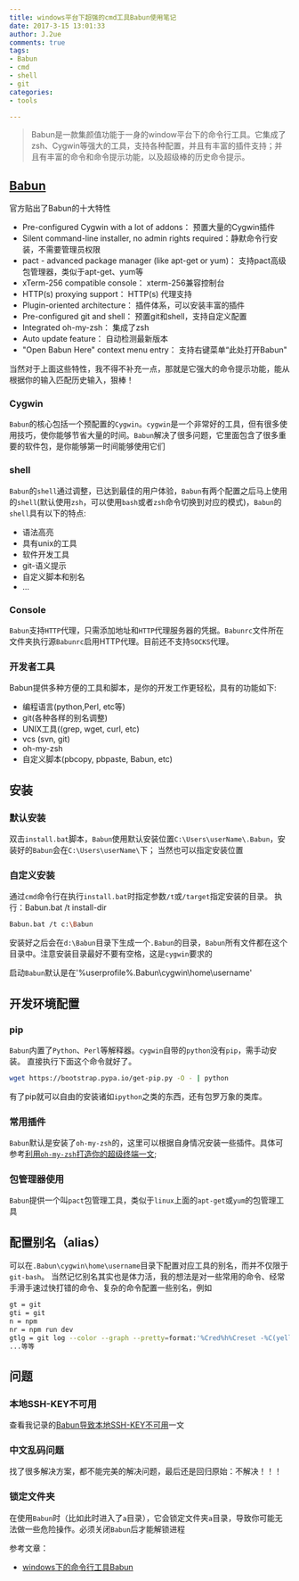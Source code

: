 ```yaml
---
title: windows平台下超强的cmd工具Babun使用笔记
date: 2017-3-15 13:01:33
author: J.2ue
comments: true
tags:
- Babun
- cmd
- shell
- git
categories:
- tools

---
```



> Babun是一款集颜值功能于一身的window平台下的命令行工具。它集成了zsh、Cygwin等强大的工具，支持各种配置，并且有丰富的插件支持；并且有丰富的命令和命令提示功能，以及超级棒的历史命令提示。

## [Babun](https://Babun.github.io/)

官方贴出了Babun的十大特性

- Pre-configured Cygwin with a lot of addons： 预置大量的Cygwin插件
- Silent command-line installer, no admin rights required：静默命令行安装，不需要管理员权限
- pact - advanced package manager (like apt-get or yum)： 支持pact高级包管理器，类似于apt-get、yum等
- xTerm-256 compatible console： xterm-256兼容控制台
- HTTP(s) proxying support： HTTP(s) 代理支持
- Plugin-oriented architecture： 插件体系，可以安装丰富的插件
- Pre-configured git and shell： 预置git和shell，支持自定义配置
- Integrated oh-my-zsh： 集成了zsh
- Auto update feature： 自动检测最新版本
- "Open Babun Here" context menu entry： 支持右键菜单“此处打开Babun"

当然对于上面这些特性，我不得不补充一点，那就是它强大的命令提示功能，能从根据你的输入匹配历史输入，狠棒！

### Cygwin

`Babun`的核心包括一个预配置的`Cygwin`。`cygwin`是一个非常好的工具，但有很多使用技巧，使你能够节省大量的时间。`Babun`解决了很多问题，它里面包含了很多重要的软件包，是你能够第一时间能够使用它们

### shell

`Babun`的`shell`通过调整，已达到最佳的用户体验，`Babun`有两个配置之后马上使用的`shell`(默认使用`zsh`，可以使用`bash`或者`zsh`命令切换到对应的模式)，`Babun`的`shell`具有以下的特点:
- 语法高亮
- 具有unix的工具
- 软件开发工具
- git-语义提示
- 自定义脚本和别名
- ...

### Console

`Babun`支持`HTTP`代理，只需添加地址和`HTTP`代理服务器的凭据。`Babunrc`文件所在文件夹执行源`Babunrc`启用HTTP代理。目前还不支持`SOCKS`代理。

### 开发者工具

Babun提供多种方便的工具和脚本，是你的开发工作更轻松，具有的功能如下:
- 编程语言(python,Perl, etc等)
- git(各种各样的别名调整)
- UNIX工具((grep, wget, curl, etc)
- vcs (svn, git)
- oh-my-zsh
- 自定义脚本(pbcopy, pbpaste, Babun, etc)

## 安装

### 默认安装

双击`install.bat`脚本，`Babun`使用默认安装位置`C:\Users\userName\.Babun`，安装好的`Babun`会在`C:\Users\userName\`下；
当然也可以指定安装位置

### 自定义安装

通过`cmd`命令行在执行`install.bat`时指定参数`/t`或`/target`指定安装的目录。
执行：Babun.bat /t install-dir

``` bash
Babun.bat /t c:\Babun
```

安装好之后会在`d:\Babun`目录下生成一个`.Babun`的目录，`Babun`所有文件都在这个目录中。注意安装目录最好不要有空格，这是`cygwin`要求的

启动`Babun`默认是在'%userprofile%\.Babun\cygwin\home\username'

## 开发环境配置

### pip

`Babun`内置了`Python`、`Perl`等解释器。`cygwin`自带的`python`没有`pip`，需手动安装。
直接执行下面这个命令就好了。

``` bash
wget https://bootstrap.pypa.io/get-pip.py -O - | python
```

有了pip就可以自由的安装诸如`ipython`之类的东西，还有包罗万象的类库。

### 常用插件

`Babun`默认是安装了`oh-my-zsh`的，这里可以根据自身情况安装一些插件。具体可参考[利用`oh-my-zsh`打造你的超级终端一文](http://blog.csdn.net/czg13548930186/article/details/72858289);

### 包管理器使用

`Babun`提供一个叫`pact`包管理工具，类似于`linux`上面的`apt-get`或`yum`的包管理工具

## 配置别名（alias）

可以在`.Babun\cygwin\home\username`目录下配置对应工具的别名，而并不仅限于`git-bash`。
当然记忆别名其实也是体力活，我的想法是对一些常用的命令、经常手滑手速过快打错的命令、复杂的命令配置一些别名，例如

``` bash
gt = git
gti = git
n = npm
nr = npm run dev
gtlg = git log --color --graph --pretty=format:'%Cred%h%Creset -%C(yellow)%d%Creset %s %Cgreen(%cr) %C(bold blue)<%an>%Creset' --abbrev-commit --date=relative
...等等
```

## 问题

### 本地SSH-KEY不可用

查看我记录的[Babun导致本地SSH-KEY不可用](https://2ue.github.io/2017/06/15/babun-casue-ssh-key-bad/)一文

### 中文乱码问题

找了很多解决方案，都不能完美的解决问题，最后还是回归原始：不解决！！！

### 锁定文件夹

在使用`Babun`时（比如此时进入了`a`目录），它会锁定文件夹`a`目录，导致你可能无法做一些危险操作。必须关闭`Babun`后才能解锁进程

参考文章：

- [windows下的命令行工具Babun](http://www.mamicode.com/info-detail-1653353.html)
